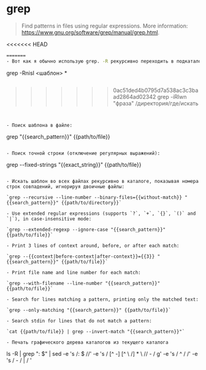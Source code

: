 # grep

> Find patterns in files using regular expressions.
> More information: <https://www.gnu.org/software/grep/manual/grep.html>.

<<<<<<< HEAD

```bash
=======
- Вот как я обычно использую grep. -R рекурсивно переходить в подкаталоги, -n отображать номера строк совпадений, -i игнорировать регистр, -s подавлять сообщения «не существует» и «не может прочитать», -Я игнорирую двоичные файлы (технически обрабатываю их как не имеющие совпадений, важно для отображения инвертированных результатов с помощью -v) У меня также есть **alias grep** на `grep --color = auto`, но это вопрос форматирования, а не функции.
```
grep -RnisI <шаблон> *
```
```
>>>>>>> 0ac51ded4b0795d7a538ac3c3baad2864ad02342
grep -iRlwn "фраза" /директория/где/искать
```


- Поиск шаблона в файле:

```
grep "{{search_pattern}}" {{path/to/file}}
``` 

- Поиск точной строки (отключение регулярных выражений):

```
grep --fixed-strings "{{exact_string}}" {{path/to/file}}
```

- Искать шаблон во всех файлах рекурсивно в каталоге, показывая номера строк совпадений, игнорируя двоичные файлы:

`grep --recursive --line-number --binary-files={{without-match}} "{{search_pattern}}" {{path/to/directory}}`

- Use extended regular expressions (supports `?`, `+`, `{}`, `()` and `|`), in case-insensitive mode:

`grep --extended-regexp --ignore-case "{{search_pattern}}" {{path/to/file}}`

- Print 3 lines of context around, before, or after each match:

`grep --{{context|before-context|after-context}}={{3}} "{{search_pattern}}" {{path/to/file}}`

- Print file name and line number for each match:

`grep --with-filename --line-number "{{search_pattern}}" {{path/to/file}}`

- Search for lines matching a pattern, printing only the matched text:

`grep --only-matching "{{search_pattern}}" {{path/to/file}}`

- Search stdin for lines that do not match a pattern:

`cat {{path/to/file}} | grep --invert-match "{{search_pattern}}"`

- Печать графического дерева каталогов из текущего каталога 

```
ls -R | grep ": $" | sed -e 's /: $ //' -e 's / [^ -] [^ \ /] * \ // - / g' -e 's / ^ / /' -e 's / - / | / '
```
